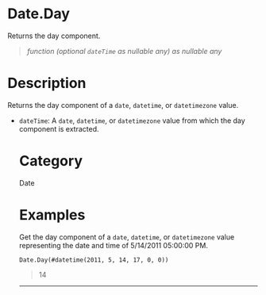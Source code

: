 # Date.Day
Returns the day component.
> _function (optional <code>dateTime</code> as nullable any) as nullable any_

# Description 
Returns the day component of a <code>date</code>, <code>datetime</code>, or <code>datetimezone</code> value.
      <ul>
        <li><code>dateTime</code>: A <code>date</code>, <code>datetime</code>, or <code>datetimezone</code> value from which the day component is extracted.</li>       
      
# Category 
Date
# Examples 
Get the day component of a <code>date</code>, <code>datetime</code>, or <code>datetimezone</code> value representing the date and time of 5/14/2011 05:00:00 PM.
```
Date.Day(#datetime(2011, 5, 14, 17, 0, 0))
```
> 14

***

